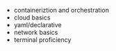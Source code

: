 - containeriztion and orchestration
- cloud basics
- yaml/declarative
- network basics
- terminal proficiency 
